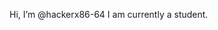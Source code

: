 Hi, I’m @hackerx86-64
I am currently a student.
<!---
hackerx86-64/hackerx86-64 is a ✨ special ✨ repository because its `README.md` (this file) appears on your GitHub profile.
You can click the Preview link to take a look at your changes.
--->
